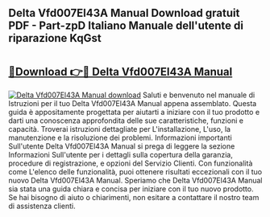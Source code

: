 ## Delta Vfd007El43A Manual Download gratuit PDF - Part-zpD Italiano Manuale dell'utente di riparazione KqGst

# <h2><a href="http://df9qr3x.blite.top/?on=Delta+Vfd007El43A+Manual">🔗Download 👉🔴 Delta Vfd007El43A Manual</a></h2>

[![Delta Vfd007El43A Manual download](https://i.imgur.com/lujVjoI.png)](http://df9qr3x.blite.top/?on=Delta+Vfd007El43A+Manual)
Saluti e benvenuto nel manuale di Istruzioni per il tuo Delta Vfd007El43A Manual appena assemblato. Questa guida è appositamente progettata per aiutarti a iniziare con il tuo prodotto e darti una conoscenza approfondita delle sue caratteristiche, funzioni e capacità. Troverai istruzioni dettagliate per L'installazione, L'uso, la manutenzione e la risoluzione dei problemi. Informazioni importanti Sull'utente Delta Vfd007El43A Manual si prega di leggere la sezione Informazioni Sull'utente per i dettagli sulla copertura della garanzia, procedure di registrazione, e opzioni del Servizio Clienti. Con funzionalità come L'elenco delle funzionalità, puoi ottenere risultati eccezionali con il tuo nuovo Delta Vfd007El43A Manual. Speriamo che Delta Vfd007El43A Manual sia stata una guida chiara e concisa per iniziare con il tuo nuovo prodotto. Se hai bisogno di aiuto o chiarimenti, non esitare a contattare il nostro team di assistenza clienti.
